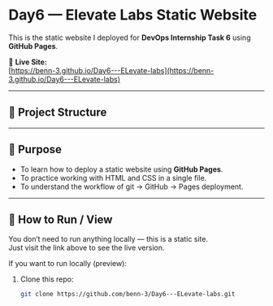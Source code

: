 # Day6 — Elevate Labs Static Website

This is the static website I deployed for **DevOps Internship Task 6** using **GitHub Pages**.

📎 **Live Site:**  
[https://benn-3.github.io/Day6---ELevate-labs](https://benn-3.github.io/Day6---ELevate-labs)

---

## 🧰 Project Structure


---

## 🎯 Purpose

- To learn how to deploy a static website using **GitHub Pages**.  
- To practice working with HTML and CSS in a single file.  
- To understand the workflow of git → GitHub → Pages deployment.

---

## 🚀 How to Run / View

You don’t need to run anything locally — this is a static site.  
Just visit the link above to see the live version.

If you want to run locally (preview):

1. Clone this repo:  
   ```bash
   git clone https://github.com/benn-3/Day6---ELevate-labs.git
